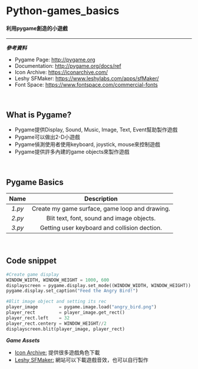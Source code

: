 # Python-games_basics 
#### 利用pygame創造的小遊戲

--- 

**_參考資料_**
  * Pygame Page: http://pygame.org 
  * Documentation: http://pygame.org/docs/ref
  * Icon Archive: https://iconarchive.com/
  * Leshy SFMaker: https://www.leshylabs.com/apps/sfMaker/
  * Font Space: https://www.fontspace.com/commercial-fonts
   
  <br>

## What is Pygame?
  * Pygame提供Display, Sound, Music, Image, Text, Event幫助製作遊戲
  * Pygame可以做出2-D小遊戲
  * Pygame偵測使用者使用keyboard, joystick, mouse來控制遊戲
  * Pygame提供許多內建的game objects來製作遊戲
   
  <br>
  

## Pygame Basics
  | Name | Description |
  |:-----:|:----------:|
  | _1.py_ | Create my game surface, game loop and drawing.|
  | _2.py_ | Blit text, font, sound and image objects. |
  | _3.py_ | Getting user keyboard and collision dection. | 
  
  <br>
  
## Code snippet
```python
#Create game display
WINDOW_WIDTH, WINDOW_HEIGHT = 1000, 600
displayscreen = pygame.display.set_mode((WINDOW_WIDTH, WINDOW_HEIGHT))
pygame.display.set_caption("Feed the Angry Bird!")

```
```python
#Blit image object and setting its rec
player_image        = pygame.image.load("angry_bird.png")
player_rect         = player_image.get_rect()
player_rect.left    = 32
player_rect.centery = WINDOW_HEIGHT//2
displayscreen.blit(player_image, player_rect)
```

**_Game Assets_**
* [Icon Archive:](https://iconarchive.com/) 提供很多遊戲角色下載
* [Leshy SFMaker:](https://www.leshylabs.com/apps/sfMaker/) 網站可以下載遊戲音效，也可以自行製作
